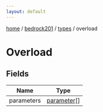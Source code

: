 ```yaml
---
layout: default
---
```


[home](/)  /  [bedrock201](/protocol/bedrock201)  /  [types](/protocol/bedrock201/types)  /  overload

# Overload

## Fields

Name | Type
---|---
parameters | [parameter](/protocol/bedrock201/types/parameter)[]


